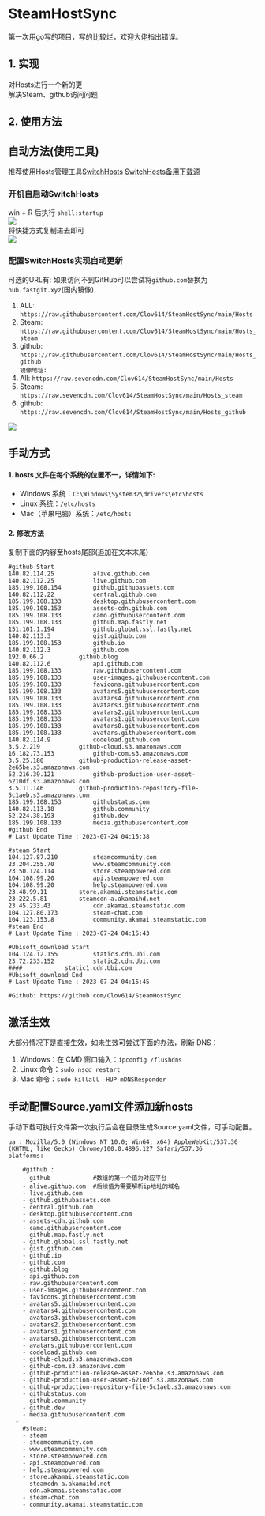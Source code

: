 # SteamHostSync
第一次用go写的项目，写的比较烂，欢迎大佬指出错误。

## 1. 实现
对Hosts进行一个新的更  
解决Steam、github访问问题

## 2. 使用方法
## 自动方法(使用工具)
推荐使用Hosts管理工具[SwitchHosts](https://github.com/oldj/SwitchHosts) 
[SwitchHosts备用下载源](https://nas.iaimi.info/s/nT5pb8jMQp32QwB)
### 开机自启动SwitchHosts
win + R 后执行 `shell:startup`    
![](/img/1.png)  
将快捷方式复制进去即可  
![](/img/2.png)  
### 配置SwitchHosts实现自动更新  
可选的URL有:
如果访问不到GitHub可以尝试将`github.com`替换为`hub.fastgit.xyz`(国内镜像)
1. ALL: `https://raw.githubusercontent.com/Clov614/SteamHostSync/main/Hosts`  
2. Steam: `https://raw.githubusercontent.com/Clov614/SteamHostSync/main/Hosts_steam`  
3. github: `https://raw.githubusercontent.com/Clov614/SteamHostSync/main/Hosts_github`    
`镜像地址:`
4. All: `https://raw.sevencdn.com/Clov614/SteamHostSync/main/Hosts`  
5. Steam: `https://raw.sevencdn.com/Clov614/SteamHostSync/main/Hosts_steam`  
6. github: `https://raw.sevencdn.com/Clov614/SteamHostSync/main/Hosts_github`  

![](/img/3.png)

## 手动方式
#### 1. hosts 文件在每个系统的位置不一，详情如下:
- Windows 系统：`C:\Windows\System32\drivers\etc\hosts`
- Linux 系统：`/etc/hosts`
- Mac（苹果电脑）系统：`/etc/hosts`

#### 2. 修改方法
复制下面的内容至hosts尾部(追加在文本末尾)

```
#github Start
140.82.114.25			alive.github.com
140.82.112.25			live.github.com
185.199.108.154			github.githubassets.com
140.82.112.22			central.github.com
185.199.108.133			desktop.githubusercontent.com
185.199.108.153			assets-cdn.github.com
185.199.108.133			camo.githubusercontent.com
185.199.108.133			github.map.fastly.net
151.101.1.194			github.global.ssl.fastly.net
140.82.113.3			gist.github.com
185.199.108.153			github.io
140.82.112.3			github.com
192.0.66.2			github.blog
140.82.112.6			api.github.com
185.199.108.133			raw.githubusercontent.com
185.199.108.133			user-images.githubusercontent.com
185.199.108.133			favicons.githubusercontent.com
185.199.108.133			avatars5.githubusercontent.com
185.199.108.133			avatars4.githubusercontent.com
185.199.108.133			avatars3.githubusercontent.com
185.199.108.133			avatars2.githubusercontent.com
185.199.108.133			avatars1.githubusercontent.com
185.199.108.133			avatars0.githubusercontent.com
185.199.108.133			avatars.githubusercontent.com
140.82.114.9			codeload.github.com
3.5.2.219			github-cloud.s3.amazonaws.com
16.182.73.153			github-com.s3.amazonaws.com
3.5.25.180			github-production-release-asset-2e65be.s3.amazonaws.com
52.216.39.121			github-production-user-asset-6210df.s3.amazonaws.com
3.5.11.146			github-production-repository-file-5c1aeb.s3.amazonaws.com
185.199.108.153			githubstatus.com
140.82.113.18			github.community
52.224.38.193			github.dev
185.199.108.133			media.githubusercontent.com
#github End
# Last Update Time : 2023-07-24 04:15:38 

#steam Start
104.127.87.210			steamcommunity.com
23.204.255.70			www.steamcommunity.com
23.50.124.114			store.steampowered.com
104.108.99.20			api.steampowered.com
104.108.99.20			help.steampowered.com
23.48.99.11			store.akamai.steamstatic.com
23.222.5.81			steamcdn-a.akamaihd.net
23.45.233.43			cdn.akamai.steamstatic.com
104.127.80.173			steam-chat.com
104.123.153.8			community.akamai.steamstatic.com
#steam End
# Last Update Time : 2023-07-24 04:15:43 

#Ubisoft_download Start
104.124.12.155			static3.cdn.Ubi.com
23.72.233.152			static2.cdn.Ubi.com
####			static1.cdn.Ubi.com
#Ubisoft_download End
# Last Update Time : 2023-07-24 04:15:45 

#Github: https://github.com/Clov614/SteamHostSync

```

## 激活生效
大部分情况下是直接生效，如未生效可尝试下面的办法，刷新 DNS：
1. Windows：在 CMD 窗口输入：`ipconfig /flushdns`
2. Linux 命令：`sudo nscd restart`
3. Mac 命令：`sudo killall -HUP mDNSResponder`  

## 手动配置Source.yaml文件添加新hosts  
手动下载可执行文件第一次执行后会在目录生成Source.yaml文件，可手动配置。  

```
ua : Mozilla/5.0 (Windows NT 10.0; Win64; x64) AppleWebKit/537.36 (KHTML, like Gecko) Chrome/100.0.4896.127 Safari/537.36
platforms:
  -
    #github :
    - github            #数组的第一个值为对应平台
    - alive.github.com  #后续值为需要解析ip地址的域名
    - live.github.com
    - github.githubassets.com
    - central.github.com
    - desktop.githubusercontent.com
    - assets-cdn.github.com
    - camo.githubusercontent.com
    - github.map.fastly.net
    - github.global.ssl.fastly.net
    - gist.github.com
    - github.io
    - github.com
    - github.blog
    - api.github.com
    - raw.githubusercontent.com
    - user-images.githubusercontent.com
    - favicons.githubusercontent.com
    - avatars5.githubusercontent.com
    - avatars4.githubusercontent.com
    - avatars3.githubusercontent.com
    - avatars2.githubusercontent.com
    - avatars1.githubusercontent.com
    - avatars0.githubusercontent.com
    - avatars.githubusercontent.com
    - codeload.github.com
    - github-cloud.s3.amazonaws.com
    - github-com.s3.amazonaws.com
    - github-production-release-asset-2e65be.s3.amazonaws.com
    - github-production-user-asset-6210df.s3.amazonaws.com
    - github-production-repository-file-5c1aeb.s3.amazonaws.com
    - githubstatus.com
    - github.community
    - github.dev
    - media.githubusercontent.com
  -
    #steam:
    - steam
    - steamcommunity.com
    - www.steamcommunity.com
    - store.steampowered.com
    - api.steampowered.com
    - help.steampowered.com
    - store.akamai.steamstatic.com
    - steamcdn-a.akamaihd.net
    - cdn.akamai.steamstatic.com
    - steam-chat.com
    - community.akamai.steamstatic.com
```
